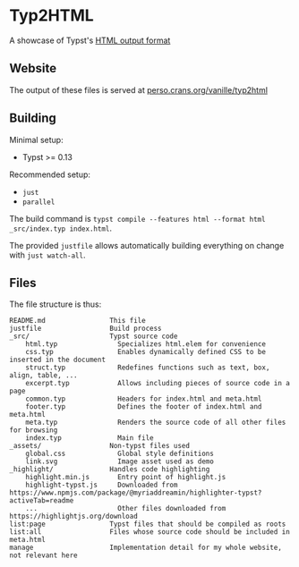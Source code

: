 # Typ2HTML

A showcase of Typst's [HTML output format](https://typst.app/docs/reference/html/)

## Website

The output of these files is served at [perso.crans.org/vanille/typ2html](https://perso.crans.org/vanille/typ2html/)

## Building

Minimal setup:
- Typst >= 0.13

Recommended setup:
- `just`
- `parallel`

The build command is `typst compile --features html --format html _src/index.typ index.html`.

The provided `justfile` allows automatically building everything on change with `just watch-all`.

## Files

The file structure is thus:
```
README.md                This file
justfile                 Build process
_src/                    Typst source code
    html.typ               Specializes html.elem for convenience
    css.typ                Enables dynamically defined CSS to be inserted in the document
    struct.typ             Redefines functions such as text, box, align, table, ...
    excerpt.typ            Allows including pieces of source code in a page
    common.typ             Headers for index.html and meta.html
    footer.typ             Defines the footer of index.html and meta.html
    meta.typ               Renders the source code of all other files for browsing
    index.typ              Main file
_assets/                 Non-typst files used
    global.css             Global style definitions
    link.svg               Image asset used as demo
_highlight/              Handles code highlighting
    highlight.min.js       Entry point of highlight.js
    highlight-typst.js     Downloaded from https://www.npmjs.com/package/@myriaddreamin/highlighter-typst?activeTab=readme
    ...                    Other files downloaded from https://highlightjs.org/download
list:page                Typst files that should be compiled as roots
list:all                 Files whose source code should be included in meta.html
manage                   Implementation detail for my whole website, not relevant here
```
